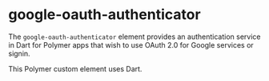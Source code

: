 google-oauth-authenticator
==========================

The `google-oauth-authenticator` element provides an authentication service in Dart for Polymer apps that wish to use OAuth 2.0 for Google services or signin.

This Polymer custom element uses Dart.
